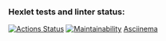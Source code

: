 ### Hexlet tests and linter status:
[![Actions Status](https://github.com/IvanOldMan/frontend-project-44/actions/workflows/hexlet-check.yml/badge.svg)](https://github.com/IvanOldMan/frontend-project-44/actions)
[![Maintainability](https://api.codeclimate.com/v1/badges/d6c2e4dadf3c2fbc746c/maintainability)](https://codeclimate.com/github/IvanOldMan/frontend-project-44/maintainability)
[Asciinema](https://asciinema.org/a/lunPGJw2SG0XgPgsSDCgFSIVc)